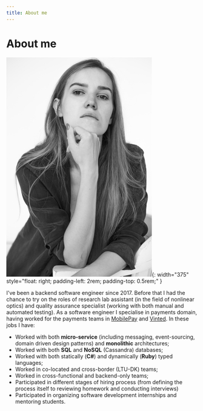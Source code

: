 ```yaml
---
title: About me
---
```

# About me

![Me](/assets/images/me.jpg){: width="375" style="float: right; padding-left: 2rem; padding-top: 0.5rem;" }

I've been a backend software engineer since 2017. Before that I had the chance to try on the roles of research lab assistant (in the field of nonlinear optics) and quality assurance specialist (working with both manual and automated testing). As a software engineer I specialise in payments domain, having worked for the payments teams in [MobilePay](https://www.mobilepay.dk/about-us) and [Vinted](https://vinted.engineering/). In these jobs I have: 

- Worked with both **micro-service** (including messaging, event-sourcing, domain driven design patterns) and **monolithic** architectures;
- Worked with both **SQL** and **NoSQL** (Cassandra) databases;
- Worked with both statically (**C#**) and dynamically (**Ruby**) typed languages;
- Worked in co-located and cross-border (LTU-DK) teams;
- Worked in cross-functional and backend-only teams;
- Participated in different stages of hiring process (from defining the process itself to reviewing homework and conducting interviews)
- Participated in organizing software development internships and mentoring students.